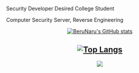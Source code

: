 Security Developer Desired College Student

Computer Security Server, Reverse Engineering 



<div align="center">

[![BeruNaru's GitHub stats](https://github-readme-stats.vercel.app/api?username=BeruNaru)](https://github.com/BeruNaru/github-readme-stats)

[![Top Langs](https://github-readme-stats.vercel.app/api/top-langs/?username=BeruNaru&layout=compact)](https://github.com/BeruNaru/github-readme-stats)
--------------------------------------------------------------------------------------------------------------- 
 <a href="https://twitter.com/XD_Beru_0"><img src="https://img.shields.io/badge/Beru-blue?style=flat&logo=twitter&logoColor=white&link=https://twitter.com/XD_Beru_0"/></a>


</div>

